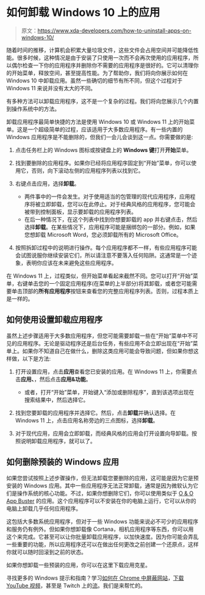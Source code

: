 # 如何卸载 Windows 10 上的应用

> 原文：<https://www.xda-developers.com/how-to-uninstall-apps-on-windows-10/>

随着时间的推移，计算机会积累大量垃圾文件，这些文件会占用空间并可能降低性能。很多时候，这种情况是由于安装了只使用一次而不会再次使用的应用程序，所以偶尔检查一下你的应用程序并删除你不需要的应用程序是很好的。它可以清理你的开始菜单，释放空间，甚至提高性能。为了帮助你，我们将向你展示如何在 Windows 10 中卸载应用。虽然一些确切的细节有所不同，但这个过程对于 Windows 11 来说并没有太大的不同。

有多种方法可以卸载应用程序，这不是一个复杂的过程。我们将向您展示几个内置到操作系统中的方法。

卸载应用程序最简单快捷的方法是使用 Windows 10 或 Windows 11 上的开始菜单。这是一个超级简单的过程，应该适用于大多数应用程序。有一些内置的 Windows 应用程序是不能删除的，但我们一会儿会谈到这一点。你需要做的是:

1.  点击任务栏上的 Windows 图标或按键盘上的 **Windows 键**打开**开始**菜单。
2.  找到要删除的应用程序。如果你已经将应用程序固定到“开始”菜单，你可以使用它，否则，向下滚动左侧的应用程序列表以找到它。
3.  右键点击应用，选择**卸载**。
    *   两件事中的一件会发生。对于使用适当的包管理的现代应用程序，应用程序将被立即卸载，您可以在此停止。对于经典风格的应用程序，您可能会被带到控制面板，显示要卸载的应用程序列表。
    *   在后一种情况下，在这个列表中找到你想要卸载的 app 并右键点击，然后选择**卸载**。在某些情况下，应用程序可能是捆绑包的一部分。例如，如果您想卸载 Microsoft Word，您必须卸载所有的 Microsoft Office。

4.  按照拆卸过程中的说明进行操作。每个应用程序都不一样，有些应用程序可能会试图说服你继续安装它们，所以请注意不要落入任何陷阱。这通常是一个迹象，表明你应该在未来避免这些应用程序。

在 Windows 11 上，过程类似，但开始菜单看起来截然不同。您可以打开“开始”菜单，右键单击您的一个固定应用程序(在菜单的上半部分)将其卸载，或者您可能需要单击顶部的**所有应用程序**按钮来查看您的完整应用程序列表。否则，过程本质上是一样的。

## 如何使用设置卸载应用程序

虽然上述步骤适用于大多数应用程序，但您可能需要卸载一些在“开始”菜单中不可见的应用程序。无论是驱动程序还是后台任务，有些应用不会立即出现在“开始”菜单上。如果你不知道自己在做什么，删除这类应用可能会导致问题，但如果你想这样做，以下是方法:

1.  打开设置应用，点击**应用**查看您已安装的应用。在 Windows 11 上，你需要点击**应用、**，然后点击**应用&功能**。
    *   或者，打开“开始”菜单，开始键入“添加或删除程序”，直到该选项出现在搜索结果中，然后选择它。

2.  找到您要卸载的应用程序并选择它。然后，点击**卸载**并确认选择。在 Windows 11 上，点击应用名称旁边的三点图标，选择**卸载**。
3.  对于现代应用，应用会立即卸载，而经典风格的应用会打开设置向导卸载。按照说明卸载应用程序，就可以了。

## 如何删除预装的 Windows 应用

如果您尝试按照上述步骤操作，但无法卸载您要删除的应用，这可能是因为它是预安装的 Windows 应用。其中一些应用程序无法正常卸载，通常是因为微软认为它们是操作系统的核心功能。不过，如果你想删除它们，你可以使用类似于 [O & O App Buster](https://www.xda-developers.com/oo-app-buster-uninstall-windows-11-bloatware/) 的应用。这个应用程序可以不安装在你的电脑上运行，它可以从你的电脑上卸载几乎任何应用程序。

这包括大多数系统应用程序，但对于一些 Windows 功能来说必不可少的应用程序和服务仍有例外。但如果你想卸载像 Cortana，相机应用程序等东西，你可以用这个来完成。它甚至可以让你批量卸载应用程序，以加快速度。因为你可能会弄乱一些重要的功能，所以应用程序还可以在做出任何更改之前创建一个还原点，这样你就可以随时回滚到之前的状态。

如果你想卸载一些预装的应用，你可以在这里下载应用克星。

寻找更多的 Windows 提示和指南？学习[如何在 Chrome 中屏蔽网站](https://www.xda-developers.com/how-to-block-websites-on-google-chrome/)，[下载 YouTube 视频](https://www.xda-developers.com/how-to-download-youtube-videos/)，甚至是 Twitch 上的[流](https://www.xda-developers.com/how-to-stream-on-twitch/)。我们是来帮忙的。